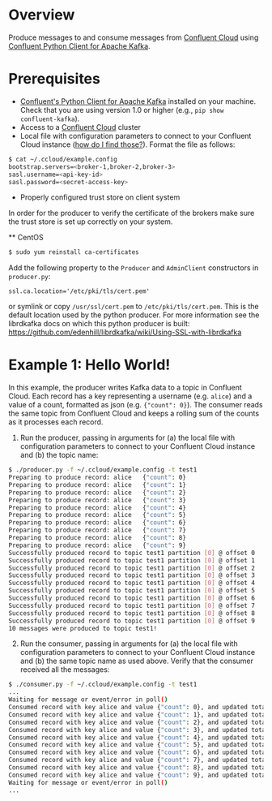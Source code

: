 # Overview

Produce messages to and consume messages from [Confluent Cloud](https://www.confluent.io/confluent-cloud/) using [Confluent Python Client for Apache Kafka](https://github.com/confluentinc/confluent-kafka-python).


# Prerequisites

* [Confluent's Python Client for Apache Kafka](https://github.com/confluentinc/confluent-kafka-python) installed on your machine. Check that you are using version 1.0 or higher (e.g., `pip show confluent-kafka`).
* Access to a [Confluent Cloud](https://www.confluent.io/confluent-cloud/) cluster
* Local file with configuration parameters to connect to your Confluent Cloud instance ([how do I find those?](https://docs.confluent.io/current/cloud/using/config-client.html#librdkafka-based-c-clients)). Format the file as follows:


```bash
$ cat ~/.ccloud/example.config
bootstrap.servers=<broker-1,broker-2,broker-3>
sasl.username=<api-key-id>
sasl.password=<secret-access-key>
```

* Properly configured trust store on client system

In order for the producer to verify the certificate of the brokers make sure the trust store is set up correctly on your system. 

** CentOS

```bash
$ sudo yum reinstall ca-certificates
```

Add the following property to the `Producer` and `AdminClient` constructors in `producer.py`:

```
ssl.ca.location='/etc/pki/tls/cert.pem'
```

or symlink or copy `/usr/ssl/cert.pem` to `/etc/pki/tls/cert.pem`. This is the default location used by the python producer. For more information see the librdkafka docs on which this python producer is built: https://github.com/edenhill/librdkafka/wiki/Using-SSL-with-librdkafka

# Example 1: Hello World!

In this example, the producer writes Kafka data to a topic in Confluent Cloud. 
Each record has a key representing a username (e.g. `alice`) and a value of a count, formatted as json (e.g. `{"count": 0}`).
The consumer reads the same topic from Confluent Cloud and keeps a rolling sum of the counts as it processes each record.

1. Run the producer, passing in arguments for (a) the local file with configuration parameters to connect to your Confluent Cloud instance and (b) the topic name:

```bash
$ ./producer.py -f ~/.ccloud/example.config -t test1
Preparing to produce record: alice 	 {"count": 0}
Preparing to produce record: alice 	 {"count": 1}
Preparing to produce record: alice 	 {"count": 2}
Preparing to produce record: alice 	 {"count": 3}
Preparing to produce record: alice 	 {"count": 4}
Preparing to produce record: alice 	 {"count": 5}
Preparing to produce record: alice 	 {"count": 6}
Preparing to produce record: alice 	 {"count": 7}
Preparing to produce record: alice 	 {"count": 8}
Preparing to produce record: alice 	 {"count": 9}
Successfully produced record to topic test1 partition [0] @ offset 0
Successfully produced record to topic test1 partition [0] @ offset 1
Successfully produced record to topic test1 partition [0] @ offset 2
Successfully produced record to topic test1 partition [0] @ offset 3
Successfully produced record to topic test1 partition [0] @ offset 4
Successfully produced record to topic test1 partition [0] @ offset 5
Successfully produced record to topic test1 partition [0] @ offset 6
Successfully produced record to topic test1 partition [0] @ offset 7
Successfully produced record to topic test1 partition [0] @ offset 8
Successfully produced record to topic test1 partition [0] @ offset 9
10 messages were produced to topic test1!
```

2. Run the consumer, passing in arguments for (a) the local file with configuration parameters to connect to your Confluent Cloud instance and (b) the same topic name as used above. Verify that the consumer received all the messages:

```bash
$ ./consumer.py -f ~/.ccloud/example.config -t test1
...
Waiting for message or event/error in poll()
Consumed record with key alice and value {"count": 0}, and updated total count to 0
Consumed record with key alice and value {"count": 1}, and updated total count to 1
Consumed record with key alice and value {"count": 2}, and updated total count to 3
Consumed record with key alice and value {"count": 3}, and updated total count to 6
Consumed record with key alice and value {"count": 4}, and updated total count to 10
Consumed record with key alice and value {"count": 5}, and updated total count to 15
Consumed record with key alice and value {"count": 6}, and updated total count to 21
Consumed record with key alice and value {"count": 7}, and updated total count to 28
Consumed record with key alice and value {"count": 8}, and updated total count to 36
Consumed record with key alice and value {"count": 9}, and updated total count to 45
Waiting for message or event/error in poll()
...
```
